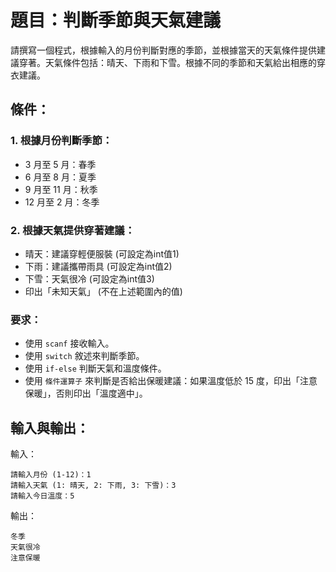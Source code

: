 # 題目：判斷季節與天氣建議

請撰寫一個程式，根據輸入的月份判斷對應的季節，並根據當天的天氣條件提供建議穿著。天氣條件包括：晴天、下雨和下雪。根據不同的季節和天氣給出相應的穿衣建議。

## 條件：
### 1. 根據月份判斷季節：
- 3 月至 5 月：春季
- 6 月至 8 月：夏季
- 9 月至 11 月：秋季
- 12 月至 2 月：冬季

### 2. 根據天氣提供穿著建議：
- 晴天：建議穿輕便服裝 (可設定為int值1)
- 下雨：建議攜帶雨具 (可設定為int值2)
- 下雪：天氣很冷 (可設定為int值3)
- 印出「未知天氣」 (不在上述範圍內的值)

### 要求：
- 使用 `scanf` 接收輸入。
- 使用 `switch` 敘述來判斷季節。
- 使用 `if-else` 判斷天氣和溫度條件。
- 使用 `條件運算子` 來判斷是否給出保暖建議：如果溫度低於 15 度，印出「注意保暖」，否則印出「溫度適中」。

## 輸入與輸出：
輸入：
```
請輸入月份 (1-12)：1
請輸入天氣 (1: 晴天, 2: 下雨, 3: 下雪)：3
請輸入今日溫度：5
```
輸出：
```
冬季
天氣很冷
注意保暖
```